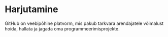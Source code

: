 # Harjutamine
GitHub on veebipõhine platvorm, mis pakub tarkvara arendajatele võimalust hoida, hallata ja jagada oma programmeerimisprojekte.
